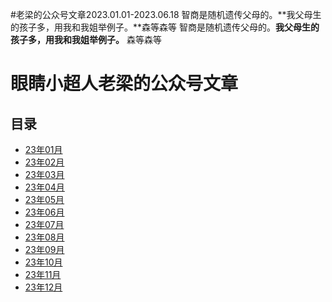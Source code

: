 #老梁的公众号文章2023.01.01-2023.06.18
智商是随机遗传父母的。**我父母生的孩子多，用我和我姐举例子。**森等森等
智商是随机遗传父母的。**我父母生的孩子多，用我和我姐举例子。** 森等森等


# 眼睛小超人老梁的公众号文章
## 目录
* [23年01月](23年01月.md)
* [23年02月](23年02月.md)
* [23年03月](23年03月.md)
* [23年04月](23年04月.md)
* [23年05月](23年05月.md)
* [23年06月](23年06月.md)
* [23年07月](23年07月.md)
* [23年08月](23年08月.md)
* [23年09月](23年09月.md)
* [23年10月](23年10月.md)
* [23年11月](23年11月.md)
* [23年12月](23年12月.md)
